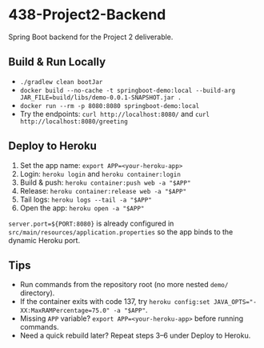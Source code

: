 # 438-Project2-Backend

Spring Boot backend for the Project 2 deliverable.

## Build & Run Locally

- `./gradlew clean bootJar`
- `docker build --no-cache -t springboot-demo:local --build-arg JAR_FILE=build/libs/demo-0.0.1-SNAPSHOT.jar .`
- `docker run --rm -p 8080:8080 springboot-demo:local`
- Try the endpoints: `curl http://localhost:8080/` and `curl http://localhost:8080/greeting`

## Deploy to Heroku

1. Set the app name: `export APP=<your-heroku-app>`
2. Login: `heroku login` and `heroku container:login`
3. Build & push: `heroku container:push web -a "$APP"`
4. Release: `heroku container:release web -a "$APP"`
5. Tail logs: `heroku logs --tail -a "$APP"`
6. Open the app: `heroku open -a "$APP"`

`server.port=${PORT:8080}` is already configured in `src/main/resources/application.properties` so the app binds to the dynamic Heroku port.

## Tips

- Run commands from the repository root (no more nested `demo/` directory).
- If the container exits with code 137, try `heroku config:set JAVA_OPTS="-XX:MaxRAMPercentage=75.0" -a "$APP"`.
- Missing `APP` variable? `export APP=<your-heroku-app>` before running commands.
- Need a quick rebuild later? Repeat steps 3–6 under Deploy to Heroku.

